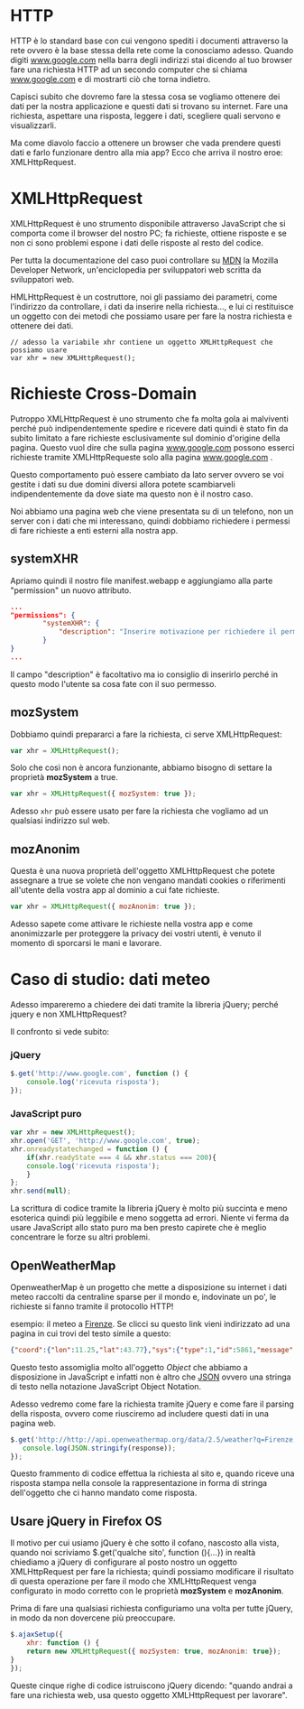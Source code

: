 # HTTP

HTTP è lo standard base con cui vengono spediti i documenti attraverso la rete ovvero è la base stessa della rete come la conosciamo adesso. Quando digiti www.google.com nella barra degli indirizzi stai dicendo al tuo browser fare una richiesta HTTP ad un secondo computer che si chiama www.google.com e di mostrarti ciò che torna indietro.

Capisci subito che dovremo fare la stessa cosa se vogliamo ottenere dei dati per la nostra applicazione e questi dati si trovano su internet. Fare una richiesta, aspettare una risposta, leggere i dati, scegliere quali servono e visualizzarli.

Ma come diavolo faccio a ottenere un browser che vada prendere questi dati e farlo funzionare dentro alla mia app? Ecco che arriva il nostro eroe: XMLHttpRequest.

# XMLHttpRequest

XMLHttpRequest è uno strumento disponibile attraverso JavaScript che si comporta come il browser del nostro PC; fa richieste, ottiene risposte e se non ci sono problemi espone i dati delle risposte al resto del codice.

Per tutta la documentazione del caso puoi controllare su [MDN](https://developer.mozilla.org/en-US/docs/Web/API/XMLHttpRequest) la Mozilla Developer Network, un'enciclopedia per sviluppatori web scritta da sviluppatori web.

HMLHttpRequest è un costruttore, noi gli passiamo dei parametri, come l'indirizzo da controllare, i dati da inserire nella richiesta..., e lui ci restituisce un oggetto con dei metodi che possiamo usare per fare la nostra richiesta e ottenere dei dati.

~~~~~~~~
// adesso la variabile xhr contiene un oggetto XMLHttpRequest che possiamo usare
var xhr = new XMLHttpRequest();
~~~~~~~~

# Richieste Cross-Domain

Putroppo XMLHttpRequest è uno strumento che fa molta gola ai malviventi perché può indipendentemente spedire e ricevere dati quindi è stato fin da subito limitato a fare richieste esclusivamente sul dominio d'origine della pagina. Questo vuol dire che sulla pagina www.google.com possono esserci richieste tramite XMLHttpRequeste solo alla pagina www.google.com .

Questo comportamento può essere cambiato da lato server ovvero se voi gestite i dati su due domini diversi allora potete scambiarveli indipendentemente da dove siate ma questo non è il nostro caso.

Noi abbiamo una pagina web che viene presentata su di un telefono, non un server con i dati che mi interessano, quindi dobbiamo richiedere i permessi di fare richieste a enti esterni alla nostra app.

## systemXHR

Apriamo quindi il nostro file manifest.webapp e aggiungiamo alla parte "permission" un nuovo attributo.

```JSON
...
"permissions": {
        "systemXHR": {
            "description": "Inserire motivazione per richiedere il permesso"
        }
}
...
```
Il campo "description" è facoltativo ma io consiglio di inserirlo perché in questo modo l'utente sa cosa fate con il suo permesso.

## mozSystem

Dobbiamo quindi prepararci a fare la richiesta, ci serve XMLHttpRequest:
```javascript
var xhr = XMLHttpRequest();
```
Solo che così non è ancora funzionante, abbiamo bisogno di settare la proprietà __mozSystem__ a true.

```javascript
var xhr = XMLHttpRequest({ mozSystem: true });
```

Adesso `xhr` può essere usato per fare la richiesta che vogliamo ad un qualsiasi indirizzo sul web.

## mozAnonim

Questa è una nuova proprietà dell'oggetto XMLHttpRequest che potete assegnare a true se volete che non vengano mandati cookies o riferimenti all'utente della vostra app al dominio a cui fate richieste.

```javascript
var xhr = XMLHttpRequest({ mozAnonim: true });
```
Adesso sapete come attivare le richieste nella vostra app e come anonimizzarle per proteggere la privacy dei vostri utenti, è venuto il momento di sporcarsi le mani e lavorare.

# Caso di studio: dati meteo

Adesso impareremo a chiedere dei dati tramite la libreria jQuery; perché jquery e non XMLHttpRequest?

Il confronto si vede subito:

### jQuery
```javascript
$.get('http://www.google.com', function () {
    console.log('ricevuta risposta');
});
```
### JavaScript puro
```javascript
var xhr = new XMLHttpRequest();
xhr.open('GET', 'http://www.google.com', true);
xhr.onreadystatechanged = function () {
    if(xhr.readyState === 4 && xhr.status === 200){
    console.log('ricevuta risposta');
    }
};
xhr.send(null);
```

La scrittura di codice tramite la libreria jQuery è molto più succinta e meno esoterica quindi più leggibile e meno soggetta ad errori. Niente vi ferma da usare JavaScript allo stato puro ma ben presto capirete che è meglio concentrare le forze su altri problemi.

## OpenWeatherMap

OpenweatherMap è un progetto che mette a disposizione su internet i dati meteo raccolti da centraline sparse per il mondo e, indovinate un po', le richieste si fanno tramite il protocollo HTTP!

esempio: il meteo a [Firenze](http://api.openweathermap.org/data/2.5/weather?q=Firenze,it). Se clicci su questo link vieni indirizzato ad una pagina in cui trovi del testo simile a questo:

```JSON
{"coord":{"lon":11.25,"lat":43.77},"sys":{"type":1,"id":5861,"message":0.1951,"country":"IT","sunrise":1413437464,"sunset":1413476992},"weather":[{"id":803,"main":"Clouds","description":"broken clouds","icon":"04d"}],"base":"cmc stations","main":{"temp":294.01,"pressure":1015,"humidity":73,"temp_min":293.15,"temp_max":295.15},"wind":{"speed":2.6,"deg":220,"var_beg":200,"var_end":270},"clouds":{"all":75},"dt":1413468951,"id":3176959,"name":"Firenze","cod":200}
```

Questo testo assomiglia molto all'oggetto _Object_ che abbiamo a disposizione in JavaScript e infatti non è altro che [JSON](https://developer.mozilla.org/en-US/docs/Glossary/JSON) ovvero una stringa di testo nella notazione JavaScript Object Notation.

Adesso vedremo come fare la richiesta tramite jQuery e come fare il parsing della risposta, ovvero come riusciremo ad includere questi dati in una pagina web.

```javascript
$.get('http://http://api.openweathermap.org/data/2.5/weather?q=Firenze,it', function (response){
   console.log(JSON.stringify(response));
});
``` 

Questo frammento di codice effettua la richiesta al sito e, quando riceve una risposta stampa nella console la rappresentazione in forma di stringa dell'oggetto che ci hanno mandato come risposta.

## Usare jQuery in Firefox OS

Il motivo per cui usiamo jQuery è che sotto il cofano, nascosto alla vista, quando noi scriviamo $.get('qualche sito', function (){...}) in realtà chiediamo a jQuery di configurare al posto nostro un oggetto XMLHttpRequest per fare la richiesta; quindi possiamo modificare il risultato di questa operazione per fare il modo che XMLHttpRequest venga configurato in modo corretto con le proprietà __mozSystem__ e __mozAnonim__.

Prima di fare una qualsiasi richiesta configuriamo una volta per tutte jQuery, in modo da non dovercene più preoccupare.

```javascript
$.ajaxSetup({
    xhr: function () {
    return new XMLHttpRequest({ mozSystem: true, mozAnonim: true});
}
});
```
Queste cinque righe di codice istruiscono jQuery dicendo: "quando andrai a fare una richiesta web, usa questo oggetto XMLHttpRequest per lavorare".
